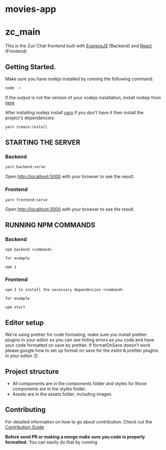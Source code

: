 # movies-app
# zc_main

This is the Zuri Chat frontend built with [ExpressJS](http://expressjs.com/) (Backend) and [React](https://reactjs.org/) (Frontend)

## Getting Started.

Make sure you have nodejs installed by running the following command:

```bash
node -v
```

If the output is not the version of your nodejs installation, install nodejs from [here](https://nodejs.org/en/download/)

After installing nodejs install [yarn](https://www.npmjs.com/package/yarn) if you don't have it then install the project's dependencies:

```bash
yarn zcmain:install
```

## STARTING THE SERVER

### Backend

```bash
yarn backend:serve
```

Open [http://localhost:5000](http://localhost:5000) with your browser to see the result.

### Frontend

```bash
yarn frontend:serve

```

Open [http://localhost:3000](http://localhost:3000) with your browser to see the result.

## RUNNING NPM COMMANDS

### Backend

```
npm backend <command>

for example

npm i 
```

### Frontend

```
npm I to install the necessary dependencies <command>

for example

npm start 
```

## Editor setup

We're using prettier for code formating, make sure you install prettier plugins in your editor so you can
see linting errors as you code and have your code formatted on save by prettier. If formatOnSave doesn't work please google how to set up
format on save for the eslint & prettier plugins in your editor 🙃

## Project structure

- All components are in the components folder and styles for those components are in the styles folder.
- Assets are in the assets folder, including images

## Contributing

For detailed information on how to go about contribution. Check out the [Contribution Guide](docs/CONTRIBUTING.md)

**Before send PR or making a merge make sure you code is properly formatted.** You can easily do that by running

```
